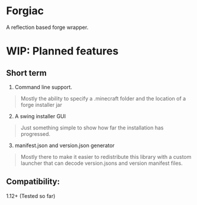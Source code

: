 # Forgiac
 A reflection based forge wrapper. 

# WIP: Planned features

## Short term 
1) Command line support. 
> Mostly the ability to specify a .minecraft folder and the location of a forge installer jar
2) A swing installer GUI 
> Just something simple to show how far the installation has progressed. 
3) manifest.json and version.json generator
> Mostly there to make it easier to redistribute this library with a custom launcher that can decode version.jsons and version manifest files. 

## Compatibility: 
1.12+ (Tested so far) 

